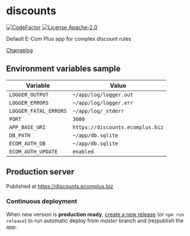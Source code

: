 # discounts

[![CodeFactor](https://www.codefactor.io/repository/github/ecomclub/discounts/badge)](https://www.codefactor.io/repository/github/ecomclub/discounts)
[![License Apache-2.0](https://img.shields.io/badge/License-Apache-orange.svg)](https://opensource.org/licenses/Apache-2.0)

Default E-Com Plus app for complex discount rules

[Changelog](https://github.com/ecomclub/discounts/blob/master/CHANGELOG.md)

## Environment variables sample

Variable              | Value
---                   | ---
`LOGGER_OUTPUT`       | `~/app/log/logger.out`
`LOGGER_ERRORS`       | `~/app/log/logger.err`
`LOGGER_FATAL_ERRORS` | `~/app/log/_stderr`
`PORT`                | `3000`
`APP_BASE_URI`        | `https://discounts.ecomplus.biz`
`DB_PATH`             | `~/app/db.sqlite`
`ECOM_AUTH_DB`        | `~/app/db.sqlite`
`ECOM_AUTH_UPDATE`    | `enabled`

## Production server

Published at https://discounts.ecomplus.biz

### Continuous deployment

When new version is **production ready**,
[create a new release](https://github.com/ecomclub/discounts/releases)
(or `npm run release`) to run automatic deploy from _master_ branch
and (re)publish the app.
